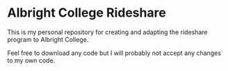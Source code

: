 Albright College Rideshare
=============================

This is my personal repository for creating and adapting the rideshare program to Albright College.

Feel free to download any code but I will probably not accept any changes to my own code.
